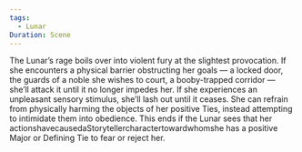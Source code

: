```yaml
---
tags:
  - Lunar
Duration: Scene
---
```

The Lunar’s rage boils over into violent fury at the slightest provocation. If she encounters a physical barrier obstructing her goals — a locked door, the guards of a noble she wishes to court, a booby-trapped corridor — she’ll attack it until it no longer impedes her. If she experiences an unpleasant sensory stimulus, she’ll lash out until it ceases. She can refrain from physically harming the objects of her positive Ties, instead attempting to intimidate them into obedience.
This ends if the Lunar sees that her actionshavecausedaStorytellercharactertowardwhomshe has a positive Major or Defining Tie to fear or reject her.